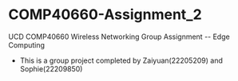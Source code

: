 # COMP40660-Assignment_2
UCD COMP40660 Wireless Networking Group Assignment -- Edge Computing 

* This is a group project completed by Zaiyuan(22205209) and Sophie(22209850)
